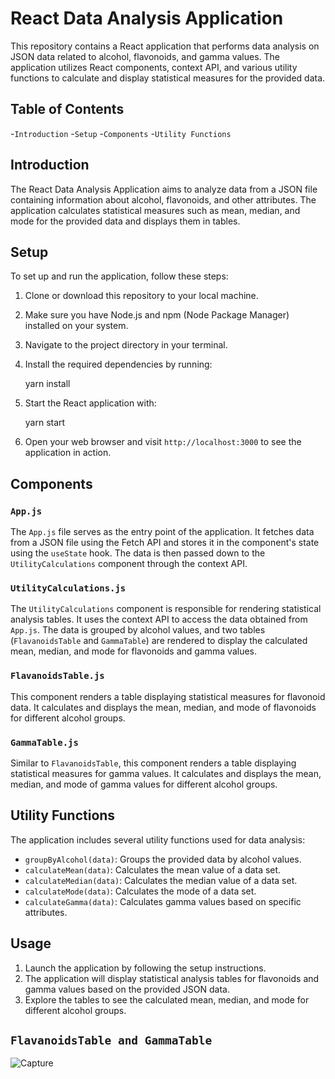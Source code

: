 # React Data Analysis Application

This repository contains a React application that performs data analysis on JSON data related to alcohol, flavonoids, and gamma values. The application utilizes React components, context API, and various utility functions to calculate and display statistical measures for the provided data.

## Table of Contents

-`Introduction`
-`Setup`
-`Components`
-`Utility Functions`

## Introduction

The React Data Analysis Application aims to analyze data from a JSON file containing information about alcohol, flavonoids, and other attributes. The application calculates statistical measures such as mean, median, and mode for the provided data and displays them in tables.

## Setup

To set up and run the application, follow these steps:

1. Clone or download this repository to your local machine.
2. Make sure you have Node.js and npm (Node Package Manager) installed on your system.
3. Navigate to the project directory in your terminal.
4. Install the required dependencies by running:
  
   yarn install

5. Start the React application with:

   yarn start


6. Open your web browser and visit `http://localhost:3000` to see the application in action.

## Components

### `App.js`

The `App.js` file serves as the entry point of the application. It fetches data from a JSON file using the Fetch API and stores it in the component's state using the `useState` hook. The data is then passed down to the `UtilityCalculations` component through the context API.

### `UtilityCalculations.js`

The `UtilityCalculations` component is responsible for rendering statistical analysis tables. It uses the context API to access the data obtained from `App.js`. The data is grouped by alcohol values, and two tables (`FlavanoidsTable` and `GammaTable`) are rendered to display the calculated mean, median, and mode for flavonoids and gamma values.

### `FlavanoidsTable.js`

This component renders a table displaying statistical measures for flavonoid data. It calculates and displays the mean, median, and mode of flavonoids for different alcohol groups.

### `GammaTable.js`

Similar to `FlavanoidsTable`, this component renders a table displaying statistical measures for gamma values. It calculates and displays the mean, median, and mode of gamma values for different alcohol groups.

## Utility Functions

The application includes several utility functions used for data analysis:

- `groupByAlcohol(data)`: Groups the provided data by alcohol values.
- `calculateMean(data)`: Calculates the mean value of a data set.
- `calculateMedian(data)`: Calculates the median value of a data set.
- `calculateMode(data)`: Calculates the mode of a data set.
- `calculateGamma(data)`: Calculates gamma values based on specific attributes.

## Usage

1. Launch the application by following the setup instructions.
2. The application will display statistical analysis tables for flavonoids and gamma values based on the provided JSON data.
3. Explore the tables to see the calculated mean, median, and mode for different alcohol groups.

##  `FlavanoidsTable and GammaTable`

![Capture](https://github.com/webwonderscape/Wine-Data-Set/assets/141607240/87aaa66c-770c-4bcf-990b-3fa9e60b8e36)

